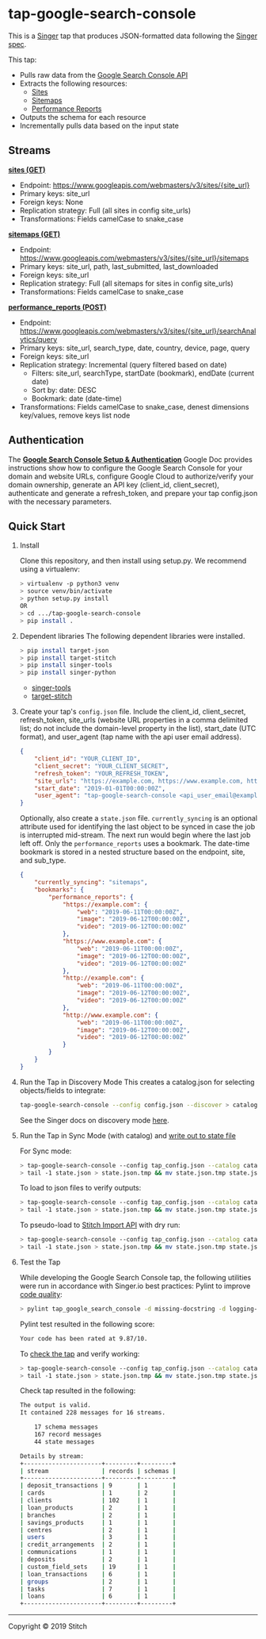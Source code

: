 # tap-google-search-console

This is a [Singer](https://singer.io) tap that produces JSON-formatted data
following the [Singer
spec](https://github.com/singer-io/getting-started/blob/master/SPEC.md).

This tap:

- Pulls raw data from the [Google Search Console API](https://developers.google.com/webmaster-tools/search-console-api-original/v3/how-tos/search_analytics)
- Extracts the following resources:
  - [Sites](https://developers.google.com/webmaster-tools/search-console-api-original/v3/sites/get)
  - [Sitemaps](https://developers.google.com/webmaster-tools/search-console-api-original/v3/sitemaps/list)
  - [Performance Reports](https://developers.google.com/webmaster-tools/search-console-api-original/v3/searchanalytics/query)
- Outputs the schema for each resource
- Incrementally pulls data based on the input state

## Streams
[**sites (GET)**](https://developers.google.com/webmaster-tools/search-console-api-original/v3/sites/get)
- Endpoint: https://www.googleapis.com/webmasters/v3/sites/{site_url}
- Primary keys: site_url
- Foreign keys: None
- Replication strategy: Full (all sites in config site_urls)
- Transformations: Fields camelCase to snake_case

[**sitemaps (GET)**](https://developers.google.com/webmaster-tools/search-console-api-original/v3/sitemaps/list)
- Endpoint: https://www.googleapis.com/webmasters/v3/sites/{site_url}/sitemaps
- Primary keys: site_url, path, last_submitted, last_downloaded
- Foreign keys: site_url
- Replication strategy: Full (all sitemaps for sites in config site_urls)
- Transformations: Fields camelCase to snake_case

[**performance_reports (POST)**](https://developers.google.com/webmaster-tools/search-console-api-original/v3/searchanalytics/query)
- Endpoint: https://www.googleapis.com/webmasters/v3/sites/{site_url}/searchAnalytics/query
- Primary keys: site_url, search_type, date, country, device, page, query
- Foreign keys: site_url
- Replication strategy: Incremental (query filtered based on date)
  - Filters: site_url, searchType, startDate (bookmark), endDate (current date) 
  - Sort by: date: DESC
  - Bookmark: date (date-time)
- Transformations: Fields camelCase to snake_case, denest dimensions key/values, remove keys list node
 
## Authentication
The [**Google Search Console Setup & Authentication**](https://drive.google.com/open?id=1FojlvtLwS0-BzGS37R0jEXtwSHqSiO1Uw-7RKQQO-C4) Google Doc provides instructions show how to configure the Google Search Console for your domain and website URLs, configure Google Cloud to authorize/verify your domain ownership, generate an API key (client_id, client_secret), authenticate and generate a refresh_token, and prepare your tap config.json with the necessary parameters.

## Quick Start

1. Install

    Clone this repository, and then install using setup.py. We recommend using a virtualenv:

    ```bash
    > virtualenv -p python3 venv
    > source venv/bin/activate
    > python setup.py install
    OR
    > cd .../tap-google-search-console
    > pip install .
    ```
2. Dependent libraries
    The following dependent libraries were installed.
    ```bash
    > pip install target-json
    > pip install target-stitch
    > pip install singer-tools
    > pip install singer-python
    ```
    - [singer-tools](https://github.com/singer-io/singer-tools)
    - [target-stitch](https://github.com/singer-io/target-stitch)

3. Create your tap's `config.json` file. Include the client_id, client_secret, refresh_token, site_urls (website URL properties in a comma delimited list; do not include the domain-level property in the list), start_date (UTC format), and user_agent (tap name with the api user email address).

    ```json
    {
        "client_id": "YOUR_CLIENT_ID",
        "client_secret": "YOUR_CLIENT_SECRET",
        "refresh_token": "YOUR_REFRESH_TOKEN",
        "site_urls": "https://example.com, https://www.example.com, http://example.com, http://www.example.com",
        "start_date": "2019-01-01T00:00:00Z",
        "user_agent": "tap-google-search-console <api_user_email@example.com>"
    }
    ```
    
    Optionally, also create a `state.json` file. `currently_syncing` is an optional attribute used for identifying the last object to be synced in case the job is interrupted mid-stream. The next run would begin where the last job left off.
    Only the `performance_reports` uses a bookmark. The date-time bookmark is stored in a nested structure based on the endpoint, site, and sub_type.

    ```json
    {
        "currently_syncing": "sitemaps",
        "bookmarks": {
            "performance_reports": {
                "https://example.com": {
                    "web": "2019-06-11T00:00:00Z",
                    "image": "2019-06-12T00:00:00Z",
                    "video": "2019-06-12T00:00:00Z"
                },
                "https://www.example.com": {
                    "web": "2019-06-11T00:00:00Z",
                    "image": "2019-06-12T00:00:00Z",
                    "video": "2019-06-12T00:00:00Z"
                },
                "http://example.com": {
                    "web": "2019-06-11T00:00:00Z",
                    "image": "2019-06-12T00:00:00Z",
                    "video": "2019-06-12T00:00:00Z"
                },
                "http://www.example.com": {
                    "web": "2019-06-11T00:00:00Z",
                    "image": "2019-06-12T00:00:00Z",
                    "video": "2019-06-12T00:00:00Z"
                }
            }
        }
    }
    ```

4. Run the Tap in Discovery Mode
    This creates a catalog.json for selecting objects/fields to integrate:
    ```bash
    tap-google-search-console --config config.json --discover > catalog.json
    ```
   See the Singer docs on discovery mode
   [here](https://github.com/singer-io/getting-started/blob/master/docs/DISCOVERY_MODE.md#discovery-mode).

5. Run the Tap in Sync Mode (with catalog) and [write out to state file](https://github.com/singer-io/getting-started/blob/master/docs/RUNNING_AND_DEVELOPING.md#running-a-singer-tap-with-a-singer-target)

    For Sync mode:
    ```bash
    > tap-google-search-console --config tap_config.json --catalog catalog.json > state.json
    > tail -1 state.json > state.json.tmp && mv state.json.tmp state.json
    ```
    To load to json files to verify outputs:
    ```bash
    > tap-google-search-console --config tap_config.json --catalog catalog.json | target-json > state.json
    > tail -1 state.json > state.json.tmp && mv state.json.tmp state.json
    ```
    To pseudo-load to [Stitch Import API](https://github.com/singer-io/target-stitch) with dry run:
    ```bash
    > tap-google-search-console --config tap_config.json --catalog catalog.json | target-stitch --config target_config.json --dry-run > state.json
    > tail -1 state.json > state.json.tmp && mv state.json.tmp state.json
    ```

6. Test the Tap
    
    While developing the Google Search Console tap, the following utilities were run in accordance with Singer.io best practices:
    Pylint to improve [code quality](https://github.com/singer-io/getting-started/blob/master/docs/BEST_PRACTICES.md#code-quality):
    ```bash
    > pylint tap_google_search_console -d missing-docstring -d logging-format-interpolation -d too-many-locals -d too-many-arguments
    ```
    Pylint test resulted in the following score:
    ```bash
    Your code has been rated at 9.87/10.
    ```

    To [check the tap](https://github.com/singer-io/singer-tools#singer-check-tap) and verify working:
    ```bash
    > tap-google-search-console --config tap_config.json --catalog catalog.json | singer-check-tap > state.json
    > tail -1 state.json > state.json.tmp && mv state.json.tmp state.json
    ```
    Check tap resulted in the following:
    ```bash
    The output is valid.
    It contained 228 messages for 16 streams.

        17 schema messages
        167 record messages
        44 state messages

    Details by stream:
    +----------------------+---------+---------+
    | stream               | records | schemas |
    +----------------------+---------+---------+
    | deposit_transactions | 9       | 1       |
    | cards                | 1       | 2       |
    | clients              | 102     | 1       |
    | loan_products        | 2       | 1       |
    | branches             | 2       | 1       |
    | savings_products     | 1       | 1       |
    | centres              | 2       | 1       |
    | users                | 3       | 1       |
    | credit_arrangements  | 2       | 1       |
    | communications       | 1       | 1       |
    | deposits             | 2       | 1       |
    | custom_field_sets    | 19      | 1       |
    | loan_transactions    | 6       | 1       |
    | groups               | 2       | 1       |
    | tasks                | 7       | 1       |
    | loans                | 6       | 1       |
    +----------------------+---------+---------+
    ```
---

Copyright &copy; 2019 Stitch
